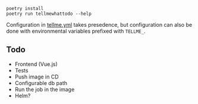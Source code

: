 ```
poetry install
poetry run tellmewhattodo --help
```

Configuration in [tellme.yml](./tellme.yml) takes presedence, but configuration can also be done with environmental variables prefixed with `TELLME_`.

## Todo

- Frontend (Vue.js)
- Tests
- Push image in CD
- Configurable db path
- Run the job in the image
- Helm?
